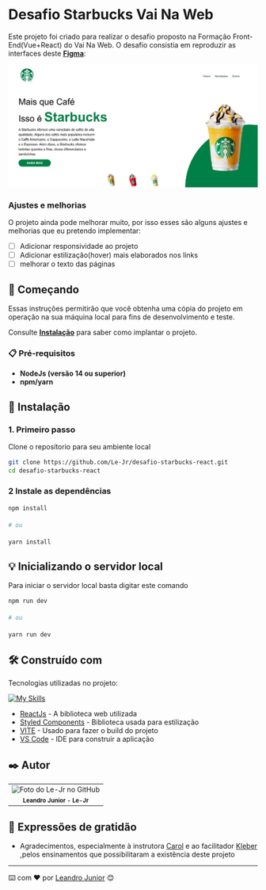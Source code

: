 # Desafio Starbucks Vai Na Web

Este projeto foi criado para realizar o desafio proposto na Formação Front-End(Vue+React) do Vai Na Web.
O desafio consistia em reproduzir as interfaces deste **<a href="https://www.figma.com/design/lDEBqDNjbhumoZwQ7CBL7P/Starbucks?node-id=1-3&node-type=frame&t=ADLAyln3vrVS2sVP-0" target="_blank">Figma</a>**:

<img src="./public/print-pag.png" alt="Exemplo imagem" width="700">

### Ajustes e melhorias

O projeto ainda pode melhorar muito, por isso esses são alguns ajustes e melhorias que eu pretendo implementar:

- [ ] Adicionar responsividade ao projeto
- [ ] Adicionar estilização(hover) mais elaborados nos links
- [ ] melhorar o texto das páginas

## 🚀 Começando

Essas instruções permitirão que você obtenha uma cópia do projeto em operação na sua máquina local para fins de desenvolvimento e teste.

Consulte **[Instalação](#-instalação)** para saber como implantar o projeto.

### 📋 Pré-requisitos

- **NodeJs (versão 14 ou superior)**
- **npm/yarn**

## 🔧 Instalação

### 1. Primeiro passo

Clone o reposítorio para seu ambiente local

```bash
git clone https://github.com/Le-Jr/desafio-starbucks-react.git
cd desafio-starbucks-react
```

### 2 Instale as dependências

```bash
npm install

# ou

yarn install
```

## 💡 Inicializando o servidor local

Para iniciar o servidor local basta digitar este comando

```bash
npm run dev

# ou

yarn run dev
```

## 🛠️ Construído com

Tecnologias utilizadas no projeto:

[![My Skills](https://skillicons.dev/icons?i=react,styledcomponents,npm,vscode,vite,&theme=light)](https://skillicons.dev)

- [ReactJs](https://react.dev/learn) - A biblioteca web utilizada
- [Styled Components](https://styled-components.com/docs) - Biblioteca usada para estilização
- [VITE](https://vite.dev/guide/) - Usado para fazer o build do projeto
- [VS Code](https://code.visualstudio.com/) - IDE para construir a aplicação

## ✒️ Autor

<table>
  <tr>
    <td align="center">
      <a href"https://github.com/Le-Jr" title="Link Perfil Git Hub">
        <img src="https://avatars.githubusercontent.com/u/149914780?v=4" width="100px;" alt="Foto do Le-Jr no GitHub"/><br>
        <sub>
          <b>Leandro Junior - Le-Jr</b>
        </sub>
      </a>
    </td>
</table>

## 🎁 Expressões de gratidão

- Agradecimentos, especialmente à instrutora <a href="https://github.com/mariaccarolina" >Carol</a> e ao facilitador <a href="https://github.com/kleber-matos">Kleber</a>
  ,pelos ensinamentos que possibilitaram a existência deste projeto

---

⌨️ com ❤️ por [Leandro Junior](https://github.com/Le-Jr) 😊
